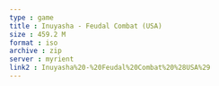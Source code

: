 ```yaml
---
type : game
title : Inuyasha - Feudal Combat (USA)
size : 459.2 M
format : iso
archive : zip
server : myrient
link2 : Inuyasha%20-%20Feudal%20Combat%20%28USA%29
---
```

